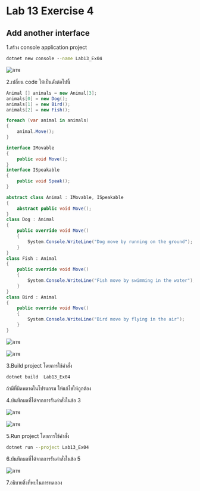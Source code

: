 # Lab 13 Exercise 4

## Add another interface

1.สร้าง console application project

```cmd
dotnet new console --name Lab13_Ex04
```
![ภาพ](https://github.com/AnchisaPhetnoi/03376836-OOP-2566-Lab-13/assets/144197034/df6ef37d-ceff-4f4f-a144-a25ee561b3e2)

2.เปลี่ยน code ให้เป็นดังต่อไปนี้

```cs
Animal [] animals = new Animal[3];
animals[0] = new Dog();
animals[1] = new Bird();
animals[2] = new Fish();

foreach (var animal in animals)
{
    animal.Move();
}

interface IMovable
{
    public void Move();
}
interface ISpeakable
{
    public void Speak();
}

abstract class Animal : IMovable, ISpeakable
{
    abstract public void Move();
}
class Dog : Animal
{
    public override void Move()
    {
        System.Console.WriteLine("Dog move by running on the ground");
    }
}
class Fish : Animal
{
    public override void Move()
    {
        System.Console.WriteLine("Fish move by swimming in the water");
    }
}
class Bird : Animal
{
    public override void Move()
    {
        System.Console.WriteLine("Bird move by flying in the air");
    }
}

```
![ภาพ](https://github.com/AnchisaPhetnoi/03376836-OOP-2566-Lab-13/assets/144197034/dfc3c36f-0333-4494-ac5f-6ee71f92e53b)

![ภาพ](https://github.com/AnchisaPhetnoi/03376836-OOP-2566-Lab-13/assets/144197034/df10cdb9-4eea-49ae-bddb-7c5c3c401c01)

3.Build project โดยการใช้คำสั่ง

```cmd
dotnet build  Lab13_Ex04
```

ถ้ามีที่ผิดพลาดในโปรแกรม ให้แก้ไขให้ถูกต้อง

4.บันทึกผลที่ได้จากการรันคำสั่งในข้อ 3

![ภาพ](https://github.com/AnchisaPhetnoi/03376836-OOP-2566-Lab-13/assets/144197034/1e33057b-fcb5-4b75-ab27-6510bb9594e3)

![ภาพ](https://github.com/AnchisaPhetnoi/03376836-OOP-2566-Lab-13/assets/144197034/af6ff665-dbee-4d4f-a812-05eccf532e81)

5.Run project โดยการใช้คำสั่ง

```cmd
dotnet run --project Lab13_Ex04
```

6.บันทึกผลที่ได้จากการรันคำสั่งในข้อ 5

![ภาพ](https://github.com/AnchisaPhetnoi/03376836-OOP-2566-Lab-13/assets/144197034/6704afbe-cc32-4b18-b06c-52bc5b940e98)

7.อธิบายสิ่งที่พบในการทดลอง

